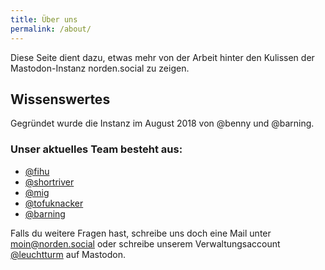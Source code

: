 ```yaml
---
title: Über uns
permalink: /about/
---
```


Diese Seite dient dazu, etwas mehr von der Arbeit hinter den Kulissen der Mastodon-Instanz norden.social zu zeigen.

## Wissenswertes
Gegründet wurde die Instanz im August 2018 von @benny und @barning.

### Unser aktuelles Team besteht aus:
<ul class="profiles">
    <li><a href="https://norden.social/@fihu">@fihu</a></li>
    <li><a href="https://norden.social/@shortriver">@shortriver</a></li>
    <li><a href="https://norden.social/@mig">@mig</a></li>
    <li><a href="https://norden.social/@tofuknacker">@tofuknacker</a></li>
    <li><a href="https://norden.social/@barning">@barning</a></li>
</ul>

Falls du weitere Fragen hast, schreibe uns doch eine Mail unter [moin@norden.social](mailto:moin@norden.social) oder schreibe unserem Verwaltungsaccount [@leuchtturm](https://norden.social/@leuchtturm) auf Mastodon.

<script src="/assets/js/masto.js"></script>